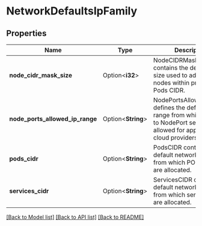 # NetworkDefaultsIpFamily

## Properties

Name | Type | Description | Notes
------------ | ------------- | ------------- | -------------
**node_cidr_mask_size** | Option<**i32**> | NodeCIDRMaskSize contains the default mask size used to address the nodes within provided Pods CIDR. | [optional]
**node_ports_allowed_ip_range** | Option<**String**> | NodePortsAllowedIPRange defines the default IP range from which access to NodePort services is allowed for applicable cloud providers. | [optional]
**pods_cidr** | Option<**String**> | PodsCIDR contains the default network range from which POD networks are allocated. | [optional]
**services_cidr** | Option<**String**> | ServicesCIDR contains the default network range from which service VIPs are allocated. | [optional]

[[Back to Model list]](../README.md#documentation-for-models) [[Back to API list]](../README.md#documentation-for-api-endpoints) [[Back to README]](../README.md)


